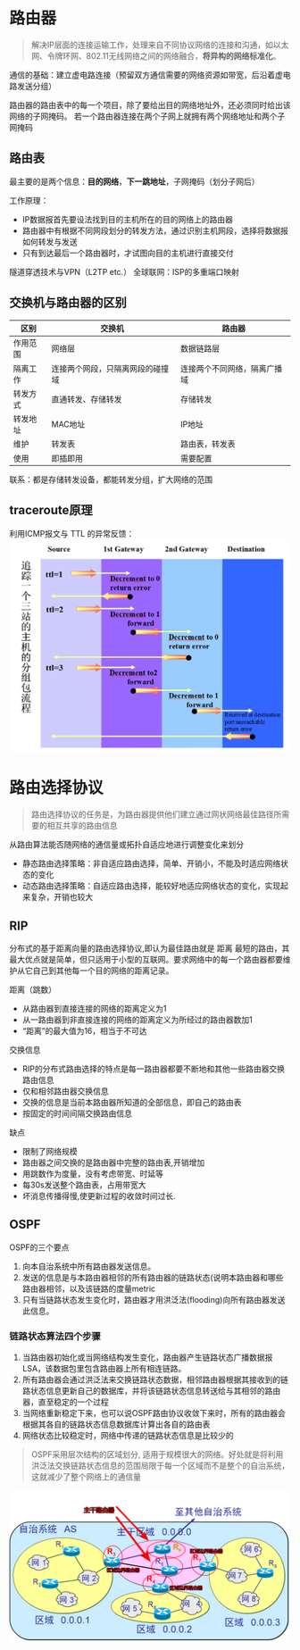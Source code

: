 # 路由器
> 解决IP层面的连接运输工作，处理来自不同协议网络的连接和沟通，如以太网、令牌环网、802.11无线网络之间的网络融合，**将异构的网络标准化**。

通信的基础：建立虚电路连接（预留双方通信需要的网络资源如带宽，后沿着虚电路发送分组）

路由器的路由表中的每一个项目，除了要给出目的网络地址外，还必须同时给出该网络的子网掩码。
若一个路由器连接在两个子网上就拥有两个网络地址和两个子网掩码


## 路由表
最主要的是两个信息：**目的网络**，**下一跳地址**，子网掩码（划分子网后）

工作原理：
  - IP数据报首先要设法找到目的主机所在的目的网络上的路由器
  - 路由器中有根据不同网段划分的转发方法，通过识别主机网段，选择将数据报如何转发与发送
  - 只有到达最后一个路由器时，才试图向目的主机进行直接交付
  
隧道穿透技术与VPN（L2TP etc.）
全球联网：ISP的多重端口映射

## 交换机与路由器的区别

|区别|交换机|路由器|
|-|-|-|
|作用范围   |  网络层 |数据链路层|
|隔离工作|连接两个网段，只隔离网段的碰撞域|连接两个不同网络，隔离广播域|
|转发方式|直通转发、存储转发|存储转发|
|转发地址  |MAC地址|IP地址|
|维护|转发表|路由表，转发表|
|使用 | 即插即用  |需要配置|  
联系：都是存储转发设备，都能转发分组，扩大网络的范围



## traceroute原理
利用ICMP报文与 TTL 的异常反馈：
![](/.src/pic/traceroute.png)

# 路由选择协议
> 路由选择协议的任务是，为路由器提供他们建立通过网状网络最佳路径所需要的相互共享的路由信息

从路由算法能否随网络的通信量或拓扑自适应地进行调整变化来划分
- 静态路由选择策略：非自适应路由选择，简单、开销小，不能及时适应网络状态的变化
- 动态路由选择策略：自适应路由选择，能较好地适应网络状态的变化，实现起来复杂，开销也较大

## RIP
分布式的基于距离向量的路由选择协议,即认为最佳路由就是 距离 最短的路由，其最大优点就是简单，但只适用于小型的互联网。要求网络中的每一个路由器都要维护从它自己到其他每一个目的网络的距离记录。

距离（跳数）
- 从路由器到直接连接的网络的距离定义为1
- 从一路由器到非直接连接的网络的距离定义为所经过的路由器数加1
- “距离”的最大值为16，相当于不可达

交换信息
- RIP的分布式路由选择的特点是每一路由器都要不断地和其他一些路由器交换路由信息
- 仅和相邻路由器交换信息
- 交换的信息是当前本路由器所知道的全部信息，即自己的路由表
- 按固定的时间间隔交换路由信息

缺点
- 限制了网络规模
- 路由器之间交换的是路由器中完整的路由表,开销增加
- 用跳数作为度量，没有考虑带宽、时延等
- 每30s发送整个路由表，占用带宽大
- 坏消息传播得慢,使更新过程的收敛时间过长.

## OSPF
OSPF的三个要点
1. 向本自治系统中所有路由器发送信息。
2. 发送的信息是与本路由器相邻的所有路由器的链路状态(说明本路由器和哪些路由器相邻，以及该链路的度量metric
3. 只有当链路状态发生变化时，路由器才用洪泛法(flooding)向所有路由器发送此信息。

### 链路状态算法四个步骤
1. 当路由器初始化或当网络结构发生变化，路由器产生链路状态广播数据报LSA，该数据包里包含路由器上所有相连链路。
2. 所有路由器会通过洪泛法来交换链路状态数据，相邻路由器根据其接收到的链路状态信息更新自己的数据库，并将该链路状态信息转送给与其相邻的路由器，直至稳定的一个过程
3. 当网络重新稳定下来，也可以说OSPF路由协议收敛下来时，所有的路由器会根据其各自的链路状态信息数据库计算出各自的路由表
4. 网络状态比较稳定时，网络中传递的链路状态信息是比较少的

> OSPF采用层次结构的区域划分, 适用于规模很大的网络。好处就是将利用洪泛法交换链路状态信息的范围局限于每一个区域而不是整个的自治系统，这就减少了整个网络上的通信量


![](/.src/pic/OSPF.png)